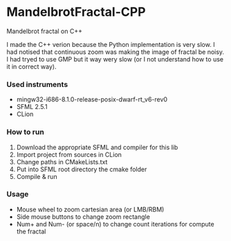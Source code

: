 # MandelbrotFractal-CPP
Mandelbrot fractal on C++

I made the C++ verion because the Python implementation is very slow. 
I had notised that continuous zoom was making the image of fractal be noisy.
I had tryed to use GMP but it way wery slow (or I not understand how to use it in correct way).

### Used instruments 
* mingw32-i686-8.1.0-release-posix-dwarf-rt_v6-rev0
* SFML 2.5.1
* CLion

### How to run
1. Download the appropriate SFML and compiler for this lib 
2. Import project from sources in CLion
3. Change paths in CMakeLists.txt 
4. Put into SFML root directory the cmake folder 
5. Compile & run 

### Usage
* Mouse wheel to zoom cartesian area (or LMB/RBM)
* Side mouse buttons to change zoom rectangle
* Num+ and Num- (or space/n) to change count iterations for compute the fractal 
